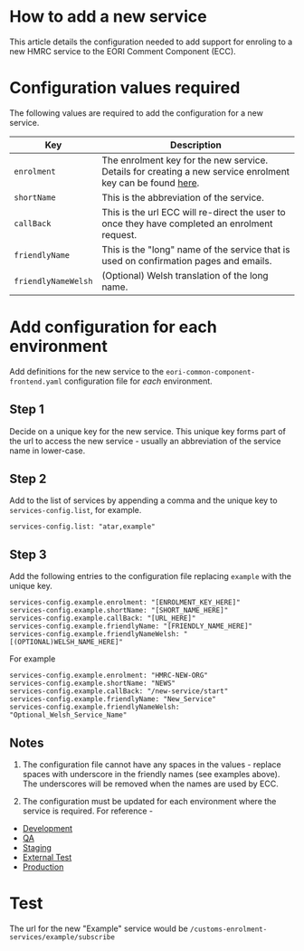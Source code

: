 # How to add a new service
This article details the configuration needed to add support for enroling to a new HMRC service to the EORI Comment Component (ECC).

# Configuration values required
The following values are required to add the configuration for a new service.

| Key                     | Description             | 
| -------------           | ----------------------- | 
| `enrolment`             | The enrolment key for the new service.  Details for creating a new service enrolment key can be found [here](https://github.com/hmrc/service-enrolment-config). | 
| `shortName`             | This is the abbreviation of the service. | 
| `callBack`              | This is the url ECC will re-direct the user to once they have completed an enrolment request. | 
| `friendlyName`          | This is the "long" name of the service that is used on confirmation pages and emails. | 
| `friendlyNameWelsh`     | (Optional) Welsh translation of the long name.| 

# Add configuration for each environment
Add definitions for the new service to the `eori-common-component-frontend.yaml` configuration file for *each* environment.

## Step 1
Decide on a unique key for the new service. This unique key forms part of the url to access the new service - usually an abbreviation of the service name in lower-case.  

## Step 2
Add to the list of services by appending a comma and the unique key to `services-config.list`, for example.
```
services-config.list: "atar,example"
```

## Step 3
Add the following entries to the configuration file replacing `example` with the unique key.
```
services-config.example.enrolment: "[ENROLMENT_KEY_HERE]"
services-config.example.shortName: "[SHORT_NAME_HERE]"
services-config.example.callBack: "[URL_HERE]"
services-config.example.friendlyName: "[FRIENDLY_NAME_HERE]"
services-config.example.friendlyNameWelsh: "[(OPTIONAL)WELSH_NAME_HERE]"
```

For example
```
services-config.example.enrolment: "HMRC-NEW-ORG"
services-config.example.shortName: "NEWS"
services-config.example.callBack: "/new-service/start"
services-config.example.friendlyName: "New_Service"
services-config.example.friendlyNameWelsh: "Optional_Welsh_Service_Name"
```

## Notes
1. The configuration file cannot have any spaces in the values - replace spaces with underscore in the friendly names (see examples above).  The underscores will be removed when the names are used by ECC.

2. The configuration must be updated for each environment where the service is required.  For reference - 
- [Development](https://github.com/hmrc/app-config-development/blob/master/eori-common-component-frontend.yaml)
- [QA](https://github.com/hmrc/app-config-qa/blob/master/eori-common-component-frontend.yaml)
- [Staging](https://github.com/hmrc/app-config-staging/blob/master/eori-common-component-frontend.yaml)
- [External Test](https://github.com/hmrc/app-config-externaltest/blob/master/eori-common-component-frontend.yaml)
- [Production](https://github.com/hmrc/app-config-production/blob/master/eori-common-component-frontend.yaml)

# Test
The url for the new "Example" service would be
`/customs-enrolment-services/example/subscribe`